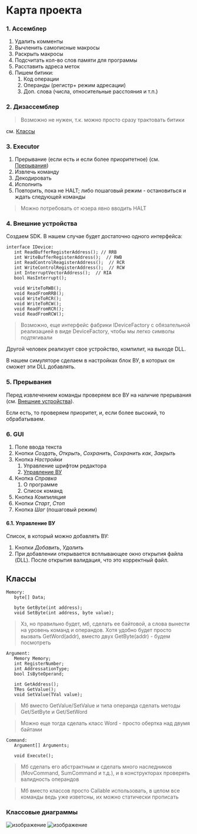 # Карта проекта

### 1. Ассемблер

1. Удалить комменты
2. Вычленить самописные макросы
3. Раскрыть макросы
4. Подсчитать кол-во слов памяти для программы
5. Расставить адреса меток
6. Пишем битики:
    1. Код операции
    2. Операнды (регистр+ режим адресации)
    3. Доп. слова (числа, относительные расстояния и т.п.)

### 2. Дизассемблер

> Возможно не нужен, т.к. можно просто сразу трактовать битики

см. [Классы](#классы)

### 3. Executor

1. Прерывание (если есть и если более приоритетное) (см. [Прерывания](#5-прерывания))
2. Извлечь команду
3. Декодировать
4. Исполнить
5. Повторить, пока не HALT; либо пошаговый режим - остановиться и ждать следующей команды

> Можно потребовать от юзера явно вводить HALT

### 4. Внешние устройства

Создаем SDK. В нашем случае будет достаточно одного интерфейса:

```
interface IDevice:
   int ReadBufferRegisterAddress(); // RRB
   int WriteBufferRegisterAddress();  // RWB
   int ReadControlReagisterAddress();  // RCR
   int WriteControlRegisterAddress();  // RCW
   int InterruptVectorAddress();  // RIA
   bool HasInterrupt();

   void WriteToRWB();
   void ReadFromRRB();
   void WriteToRCR();
   void WriteToRCW();
   void ReadFromRCR();
   void ReadFromRCW();
```

> Возможно, еще интерфейс фабрики IDeviceFactory с обязательной реализацией в виде DeviceFactory, чтобы мы легко символы подтягивали

Другой человек реализует свое устройство, компилит, на выходе DLL.

В нашем симуляторе сделаем в настройках блок ВУ, в которых он сможет эти DLL добавлять.

### 5. Прерывания

Перед извлечением команды проверяем все ВУ на наличие прерывания (см. [Внешние устройства](#4-внешние-устройства)).

Если есть, то проверяем приоритет, и, если более высокий, то обрабатываем.

### 6. GUI

1. Поле ввода текста
2. Кнопки _Создать_, _Открыть_, _Сохранить_, _Сохранить как_, _Закрыть_
3. Кнопка _Настройки_
    1. Управление шрифтом редактора
    2. [Управление ВУ](#61-управление-ву)
4. Кнопка _Справка_
    1. О программе
    2. Список команд
5. Кнопка _Компиляция_
6. Кнопки _Старт_, _Стоп_
7. Кнопка _Шаг_ (пошаговый режим)

#### 6.1. Управление ВУ

Список, в который можно добавлять ВУ:
1. Кнопки _Добавить_, _Удалить_
2. При добавлении открывается всплывающее окно открытия файла (DLL). После открытия валидация, что это корректный файл.

## Классы

```
Memory:
   byte[] Data;
   
   byte GetByte(int address);
   void SetByte(int address, byte value);
```

> Хз, но правильно будет, мб, сделать ее байтовой, а слова вынести на уровень команд и операндов. Хотя удобно будет
> просто вызвать GetWord(addr), вместо двух GetByte(addr) - будем посмотреть

```
Argument:
   Memory Memory;
   int RegisterNumber;
   int AddressationType;
   bool IsByteOperand;
   
   int GetAddress();
   TRes GetValue();
   void SetValue(TVal value);
```

> Мб вместо GetValue/SetValue и типа операнда сделать методы Get/SetByte и Get/SetWord

> Можно еще тогда сделать класс Word - просто обертка над двумя байтами

```
Command:
   Argument[] Arguments;
   
   void Execute();
```

> Мб сделать его абстрактным и сделать много наследников (MovCommand, SumCommand и т.д.), и в конструкторах проверять валидность операндов

> Мб вместо классов просто Callable использовать, в целом все команды ведь уже изветсны, их можно статически прописать


### Классовые диаграммы
![изображение](https://github.com/mrypdm/asvt_sem7_kursach/assets/71212784/450b3963-4ffe-435a-bf25-22403f1d51c9)
![изображение](https://github.com/mrypdm/asvt_sem7_kursach/assets/71212784/1d2dec8a-9c70-4436-87ae-45533d386265)

